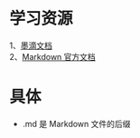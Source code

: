 # 学习资源
1、[墨滴文档](https://www.mdnice.com/)  
2、[Markdown 官方文档](https://markdown.com.cn/basic-syntax/#google_vignette)

# 具体
- .md 是 Markdown 文件的后缀
